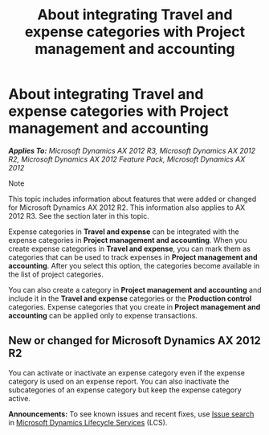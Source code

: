 ﻿---
title: About integrating Travel and expense categories with Project management and accounting
TOCTitle: About integrating Travel and expense categories with Project management and accounting
ms:assetid: ff8b37c4-df58-43ef-a7a9-1b8a1bf4991d
ms:mtpsurl: https://technet.microsoft.com/en-us/library/Gg243319(v=AX.60)
ms:contentKeyID: 36060132
ms.date: 04/18/2014
mtps_version: v=AX.60
---

# About integrating Travel and expense categories with Project management and accounting 


_**Applies To:** Microsoft Dynamics AX 2012 R3, Microsoft Dynamics AX 2012 R2, Microsoft Dynamics AX 2012 Feature Pack, Microsoft Dynamics AX 2012_


> [!NOTE]
> <P>This topic includes information about features that were added or changed for Microsoft Dynamics AX 2012 R2. This information also applies to AX 2012 R3. See the section later in this topic.</P>



Expense categories in **Travel and expense** can be integrated with the expense categories in **Project management and accounting**. When you create expense categories in **Travel and expense**, you can mark them as categories that can be used to track expenses in **Project management and accounting**. After you select this option, the categories become available in the list of project categories.

You can also create a category in **Project management and accounting** and include it in the **Travel and expense** categories or the **Production control** categories. Expense categories that you create in **Project management and accounting** can be applied only to expense transactions.

## New or changed for Microsoft Dynamics AX 2012 R2

You can activate or inactivate an expense category even if the expense category is used on an expense report. You can also inactivate the subcategories of an expense category but keep the expense category active.

  
**Announcements:** To see known issues and recent fixes, use [Issue search](http://go.microsoft.com/fwlink/?linkid=389258) in [Microsoft Dynamics Lifecycle Services](http://go.microsoft.com/fwlink/?linkid=306505) (LCS).

